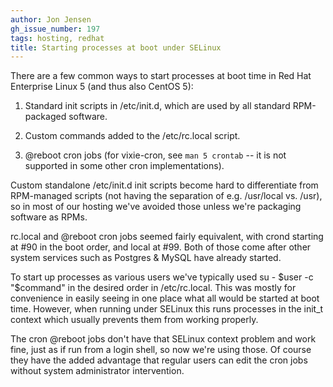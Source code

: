 ```yaml
---
author: Jon Jensen
gh_issue_number: 197
tags: hosting, redhat
title: Starting processes at boot under SELinux
---
```


There are a few common ways to start processes at boot time in Red Hat Enterprise Linux 5 (and thus also CentOS 5):

1. Standard init scripts in /etc/init.d, which are used by all standard RPM-packaged software.

1. Custom commands added to the /etc/rc.local script.

1. @reboot cron jobs (for vixie-cron, see `man 5 crontab` -- it is not supported in some other cron implementations).

Custom standalone /etc/init.d init scripts become hard to differentiate from RPM-managed scripts (not having the separation of e.g. /usr/local vs. /usr), so in most of our hosting we've avoided those unless we're packaging software as RPMs.

rc.local and @reboot cron jobs seemed fairly equivalent, with crond starting at #90 in the boot order, and local at #99. Both of those come after other system services such as Postgres &amp; MySQL have already started.

To start up processes as various users we've typically used su - $user -c "$command" in the desired order in /etc/rc.local. This was mostly for convenience in easily seeing in one place what all would be started at boot time. However, when running under SELinux this runs processes in the init_t context which usually prevents them from working properly.

The cron @reboot jobs don't have that SELinux context problem and work fine, just as if run from a login shell, so now we're using those. Of course they have the added advantage that regular users can edit the cron jobs without system administrator intervention.
